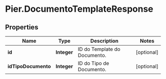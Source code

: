 # Pier.DocumentoTemplateResponse

## Properties
Name | Type | Description | Notes
------------ | ------------- | ------------- | -------------
**id** | **Integer** | ID do Template do Documento. | [optional] 
**idTipoDocumento** | **Integer** | ID do Tipo de Documento. | [optional] 


